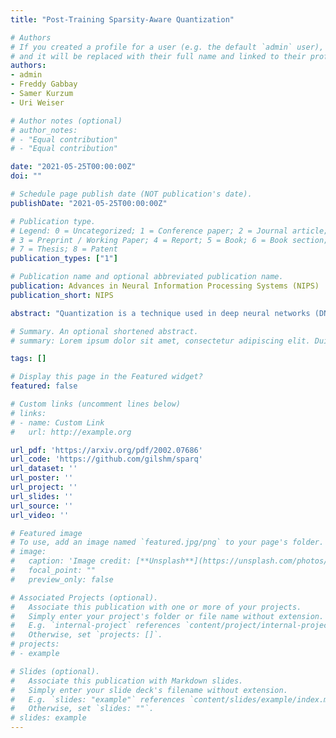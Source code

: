 ```yaml
---
title: "Post-Training Sparsity-Aware Quantization"

# Authors
# If you created a profile for a user (e.g. the default `admin` user), write the username (folder name) here 
# and it will be replaced with their full name and linked to their profile.
authors:
- admin
- Freddy Gabbay
- Samer Kurzum
- Uri Weiser

# Author notes (optional)
# author_notes:
# - "Equal contribution"
# - "Equal contribution"

date: "2021-05-25T00:00:00Z"
doi: ""

# Schedule page publish date (NOT publication's date).
publishDate: "2021-05-25T00:00:00Z"

# Publication type.
# Legend: 0 = Uncategorized; 1 = Conference paper; 2 = Journal article;
# 3 = Preprint / Working Paper; 4 = Report; 5 = Book; 6 = Book section;
# 7 = Thesis; 8 = Patent
publication_types: ["1"]

# Publication name and optional abbreviated publication name.
publication: Advances in Neural Information Processing Systems (NIPS)
publication_short: NIPS

abstract: "Quantization is a technique used in deep neural networks (DNNs) to increase execution performance and hardware efficiency. Uniform post-training quantization (PTQ) methods are common, since they can be implemented efficiently in hardware and do not require extensive hardware resources or a training set. Mapping FP32 models to INT8 using uniform PTQ yields models with negligible accuracy degradation; however, reducing precision below 8 bits with PTQ is challenging, as accuracy degradation becomes noticeable, due to the increase in quantization noise. In this paper, we propose a sparsity-aware quantization (SPARQ) method, in which the unstructured and dynamic activation sparsity is leveraged in different representation granularities. 4-bit quantization, for example, is employed by dynamically examining the bits of 8-bit values and choosing a window of 4 bits, while first skipping zero-value bits. Moreover, instead of quantizing activation-by-activation to 4 bits, we focus on pairs of 8-bit activations and examine whether one of the two is equal to zero. If one is equal to zero, the second can opportunistically use the other's 4-bit budget; if both do not equal zero, then each is dynamically quantized to 4 bits, as described. SPARQ achieves minor accuracy degradation and a practical hardware implementation."

# Summary. An optional shortened abstract.
# summary: Lorem ipsum dolor sit amet, consectetur adipiscing elit. Duis posuere tellus ac convallis placerat. Proin tincidunt magna sed ex sollicitudin condimentum.

tags: []

# Display this page in the Featured widget?
featured: false

# Custom links (uncomment lines below)
# links:
# - name: Custom Link
#   url: http://example.org

url_pdf: 'https://arxiv.org/pdf/2002.07686'
url_code: 'https://github.com/gilshm/sparq'
url_dataset: ''
url_poster: ''
url_project: ''
url_slides: ''
url_source: ''
url_video: ''

# Featured image
# To use, add an image named `featured.jpg/png` to your page's folder. 
# image:
#   caption: 'Image credit: [**Unsplash**](https://unsplash.com/photos/pLCdAaMFLTE)'
#   focal_point: ""
#   preview_only: false

# Associated Projects (optional).
#   Associate this publication with one or more of your projects.
#   Simply enter your project's folder or file name without extension.
#   E.g. `internal-project` references `content/project/internal-project/index.md`.
#   Otherwise, set `projects: []`.
# projects:
# - example

# Slides (optional).
#   Associate this publication with Markdown slides.
#   Simply enter your slide deck's filename without extension.
#   E.g. `slides: "example"` references `content/slides/example/index.md`.
#   Otherwise, set `slides: ""`.
# slides: example
---
```


